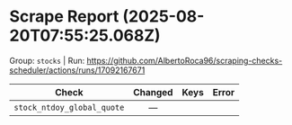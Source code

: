 # Scrape Report (2025-08-20T07:55:25.068Z)

Group: `stocks`  |  Run: https://github.com/AlbertoRoca96/scraping-checks-scheduler/actions/runs/17092167671

| Check | Changed | Keys | Error |
|---|:---:|:--|:--|
| `stock_ntdoy_global_quote` | — |  |  |
